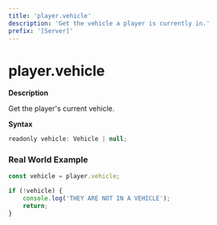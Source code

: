 ```yaml
---
title: 'player.vehicle'
description: 'Get the vehicle a player is currently in.'
prefix: '[Server]'
---
```


# player.vehicle

**Description**

Get the player's current vehicle.

**Syntax**

```js
readonly vehicle: Vehicle | null;
```

### Real World Example

```js
const vehicle = player.vehicle;

if (!vehicle) {
    console.log('THEY ARE NOT IN A VEHICLE');
    return;
}
```
